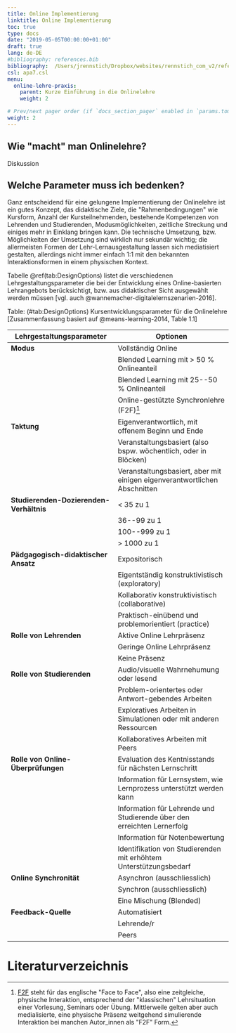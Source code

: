 ```yaml
---
title: Online Implementierung
linktitle: Online Implementierung
toc: true
type: docs
date: "2019-05-05T00:00:00+01:00"
draft: true
lang: de-DE
#bibliography: references.bib
bibliography:  /Users/jrennstich/Dropbox/websites/rennstich_com_v2/references.bib
csl: apa7.csl
menu:
  online-lehre-praxis:
    parent: Kurze Einführung in die Onlinelehre
    weight: 2

# Prev/next pager order (if `docs_section_pager` enabled in `params.toml`)
weight: 2
---
```


## Wie "macht" man Onlinelehre?

Diskussion


## Welche Parameter muss ich bedenken?

Ganz entscheidend für eine gelungene Implementierung der Onlinelehre ist ein gutes Konzept, das didaktische Ziele, die "Rahmenbedingungen" wie Kursform, Anzahl der Kursteilnehmenden, bestehende Kompetenzen von Lehrenden und Studierenden, Modusmöglichkeiten, zeitliche Streckung und einiges mehr in Einklang bringen kann. Die technische Umsetzung, bzw. Möglichkeiten der Umsetzung sind wirklich nur sekundär wichtig; die allermeisten Formen der Lehr-Lernausgestaltung lassen sich mediatisiert gestalten, allerdings nicht immer einfach 1:1 mit den bekannten Interaktionsformen in einem physischen Kontext.

Tabelle \@ref(tab:DesignOptions) listet die verschiedenen Lehrgestaltungsparameter die bei der Entwicklung eines Online-basierten Lehrangebots berücksichtigt, bzw. aus didaktischer Sicht ausgewählt werden müssen [vgl. auch @wannemacher-digitalelernszenarien-2016].

Table: (\#tab:DesignOptions) Kursentwicklungsparameter für die Onlinelehre [Zusammenfassung basiert auf @means-learning-2014, Table 1.1]

| Lehrgestaltungsparameter | Optionen |
|-----------|----------|
| **Modus** | Vollständig Online |
|           | Blended Learning mit > 50 % Onlineanteil |
|           | Blended Learning mit 25--50 % Onlineanteil |
|           | Online-gestützte Synchronlehre (F2F)[^F2F] |
| **Taktung** | Eigenverantwortlich, mit offenem Beginn und Ende |
|             | Veranstaltungsbasiert (also bspw. wöchentlich, oder in Blöcken) |
|             | Veranstaltungsbasiert, aber mit einigen eigenverantwortlichen Abschnitten |
| **Studierenden-Dozierenden-Verhältnis** | < 35 zu 1 |
|                                         | 36--99 zu 1 |
|                                         | 100--999 zu 1 |
|                                         | > 1000 zu 1 |
| **Pädgagogisch-didaktischer Ansatz** | Expositorisch |
|                                      | Eigentständig konstruktivistisch (exploratory) |
|                                      | Kollaborativ konstruktivistisch (collaborative) |
|                                      | Praktisch-einübend und problemorientiert (practice) |
| **Rolle von Lehrenden** | Aktive Online Lehrpräsenz |
|                         | Geringe Online Lehrpräsenz |
|                         | Keine Präsenz |
| **Rolle von Studierenden** | Audio/visuelle Wahrnehumung oder lesend |
|                            | Problem-orientertes oder Antwort-gebendes Arbeiten |
|                            | Exploratives Arbeiten in Simulationen oder mit anderen Ressourcen |
|                            | Kollaboratives Arbeiten mit Peers |
| **Rolle von Online-Überprüfungen** | Evaluation des Kentnisstands für nächsten Lernschritt |
|                                    | Information für Lernsystem, wie Lernprozess unterstützt werden kann |
|                                    | Information für Lehrende und Studierende über den erreichten Lernerfolg |
|                                    | Information für Notenbewertung |
|                                    | Identifikation von Studierenden mit erhöhtem Unterstützungsbedarf |
| **Online Synchronität** | Asynchron (ausschliesslich) |
|                         | Synchron (ausschliesslich)  |
|                         | Eine Mischung (Blended)     |
| **Feedback-Quelle** | Automatisiert |
|                     | Lehrende/r |
|                     | Peers |



[^F2F]: [F2F](https://www.duden.de/suchen/dudenonline/Face-to-Face-Kommunikation) steht für das englische "Face to Face", also eine zeitgleiche, physische Interaktion, entsprechend der "klassischen" Lehrsituation einer Vorlesung, Seminars oder Übung. Mittlerweile gelten aber auch medialisierte, eine physische Präsenz weitgehend simulierende Interaktion bei manchen Autor_innen als "F2F" Form.




# Literaturverzeichnis

